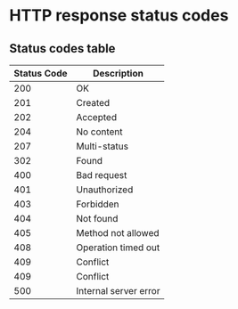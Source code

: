 # HTTP response status codes


## Status codes table
|   Status Code |    Description                            |
|-------------- |------------------------------------------ |
|200            |   OK                                      |
|201            |   Created                                 |
|202            |   Accepted                                |
|204            |   No content                              |
|207            |   Multi-status                            |
|302            |   Found                                   |
|400            |   Bad request                             |
|401            |   Unauthorized                            |
|403            |   Forbidden                               |
|404            |   Not found                               |
|405            |   Method not allowed                      |
|408            |   Operation timed out                     |
|409            |   Conflict                                |
|409            |   Conflict                                |
|500            |   Internal server error                   |
